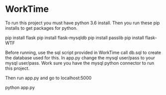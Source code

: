 # WorkTime

To run this project you must have python 3.6 install.
Then you run these pip installs to get packages for python.

pip install flask
pip install flask-mysqldb
pip install passlib
pip install flask-WTF

Before running, use the sql script provided in WorkTime call db.sql to create the database used for this.
In app.py change the mysql user/pass to your mysql user/pass.
Work sure you have the mysql python connector to run this project.

Then run app.py and go to localhost:5000

python app.py
